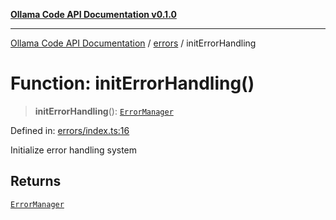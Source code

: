 [**Ollama Code API Documentation v0.1.0**](../../README.md)

***

[Ollama Code API Documentation](../../modules.md) / [errors](../README.md) / initErrorHandling

# Function: initErrorHandling()

> **initErrorHandling**(): [`ErrorManager`](../interfaces/ErrorManager.md)

Defined in: [errors/index.ts:16](https://github.com/erichchampion/ollama-code/blob/f584ec71c73423eb2d52696d6383301325c0df44/ollama-code/src/errors/index.ts#L16)

Initialize error handling system

## Returns

[`ErrorManager`](../interfaces/ErrorManager.md)
